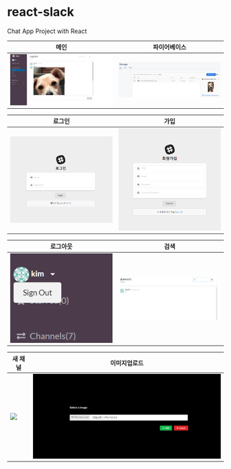 # react-slack
Chat App Project with React 


| 메인 | 파이어베이스 |
| ---| --- |
| <img src="./portfolio/main.png" width="500px"> | <img src="./portfolio/firebase.png" width="500px"> |

| 로그인 | 가입 |
| ---| --- |
| <img src="./portfolio/login.png" width="500px"> | <img src="./portfolio/register.png" width="500px"> |

| 로그아웃 | 검색 |
| ---| --- |
| <img src="./portfolio/logout.png" width="500px"> | <img src="./portfolio/search.png" width="500px"> |

| 새 채널 | 이미지업로드 |
| ---| --- |
| <img src="./portfolio/newch.jpg" width="500px"> | <img src="./portfolio/upload.png" width="500px"> |



